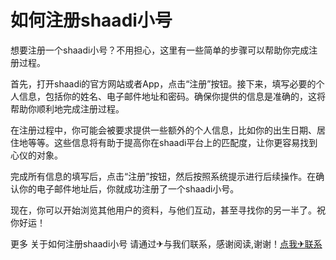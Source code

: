 # 如何注册shaadi小号

想要注册一个shaadi小号？不用担心，这里有一些简单的步骤可以帮助你完成注册过程。

首先，打开shaadi的官方网站或者App，点击“注册”按钮。接下来，填写必要的个人信息，包括你的姓名、电子邮件地址和密码。确保你提供的信息是准确的，这将帮助你顺利地完成注册过程。

在注册过程中，你可能会被要求提供一些额外的个人信息，比如你的出生日期、居住地等等。这些信息将有助于提高你在shaadi平台上的匹配度，让你更容易找到心仪的对象。

完成所有信息的填写后，点击“注册”按钮，然后按照系统提示进行后续操作。在确认你的电子邮件地址后，你就成功注册了一个shaadi小号。

现在，你可以开始浏览其他用户的资料，与他们互动，甚至寻找你的另一半了。祝你好运！

更多 关于如何注册shaadi小号 请通过✈与我们联系，感谢阅读,谢谢！[点我✈联系](https://w.k02.cc)